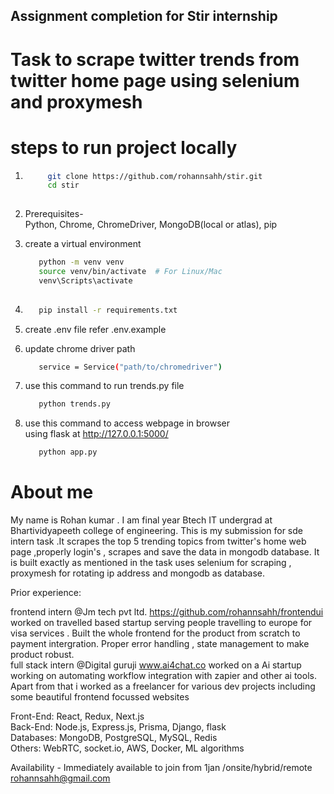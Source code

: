 ## Assignment completion for Stir internship  
  
# Task to scrape twitter trends from twitter home page using selenium and proxymesh  
  
# steps to run project locally  
1. ```bash  
        git clone https://github.com/rohannsahh/stir.git  
        cd stir  
  
2.  Prerequisites-  
    Python,  Chrome, ChromeDriver, MongoDB(local or atlas), pip  
  
3. create a virtual environment  
   ```bash  
      python -m venv venv  
      source venv/bin/activate  # For Linux/Mac  
      venv\Scripts\activate        
  
3. ```bash  
      pip install -r requirements.txt  

4. create .env file refer .env.example   
  
5. update chrome driver path  
    ```bash  
       service = Service("path/to/chromedriver")  

6.  use this command to run trends.py file  
    ```bash  
       python trends.py  

7. use this command to access webpage in browser  
   using flask at http://127.0.0.1:5000/  
   ```bash  
      python app.py  


# About me   
My name is Rohan kumar . I am final year Btech IT undergrad at Bhartividyapeeth college of engineering. This is my submission for sde intern task .It scrapes the top 5 trending topics from twitter's home web page ,properly login's , scrapes and save the data in mongodb database. It is built exactly as mentioned in the task uses selenium for scraping , proxymesh for rotating ip address and mongodb as database.    
  
Prior experience:    
  
frontend intern @Jm tech pvt ltd. https://github.com/rohannsahh/frontendui     
worked on travelled based startup serving people travelling to europe for visa services . Built the whole frontend for the product from scratch to payment intergration. Proper error handling , state management to make product robust.      
full stack intern @Digital guruji www.ai4chat.co worked on a Ai startup working on automating workflow integration with zapier and other ai tools.    
Apart from that i worked as a freelancer for various dev projects including some beautiful frontend focussed websites    
  
Front-End: React, Redux, Next.js    
Back-End: Node.js, Express.js, Prisma, Django, flask    
Databases: MongoDB, PostgreSQL, MySQL, Redis    
Others: WebRTC, socket.io, AWS, Docker, ML algorithms      
  
Availability - Immediately available to join from 1jan /onsite/hybrid/remote  
rohannsahh@gmail.com  
  
